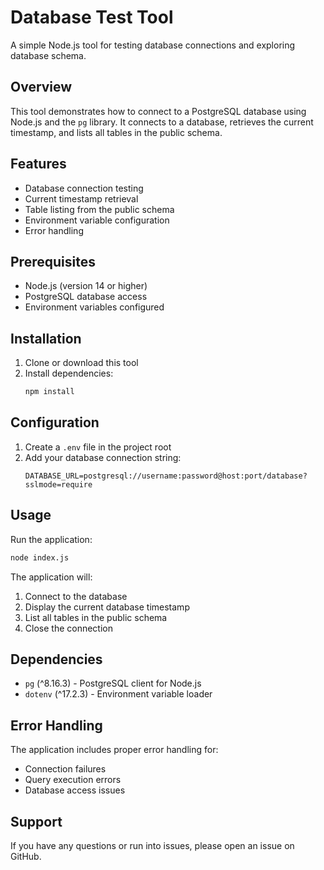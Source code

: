 # Database Test Tool

A simple Node.js tool for testing database connections and exploring database schema.

## Overview

This tool demonstrates how to connect to a PostgreSQL database using Node.js and the `pg` library. It connects to a database, retrieves the current timestamp, and lists all tables in the public schema.

## Features

- Database connection testing
- Current timestamp retrieval
- Table listing from the public schema
- Environment variable configuration
- Error handling

## Prerequisites

- Node.js (version 14 or higher)
- PostgreSQL database access
- Environment variables configured

## Installation

1. Clone or download this tool
2. Install dependencies:
   ```bash
   npm install
   ```

## Configuration

1. Create a `.env` file in the project root
2. Add your database connection string:
   ```
   DATABASE_URL=postgresql://username:password@host:port/database?sslmode=require
   ```

## Usage

Run the application:
```bash
node index.js
```

The application will:
1. Connect to the database
2. Display the current database timestamp
3. List all tables in the public schema
4. Close the connection

## Dependencies

- `pg` (^8.16.3) - PostgreSQL client for Node.js
- `dotenv` (^17.2.3) - Environment variable loader


## Error Handling

The application includes proper error handling for:
- Connection failures
- Query execution errors
- Database access issues

## Support

If you have any questions or run into issues, please open an issue on GitHub.
